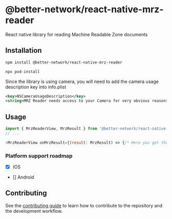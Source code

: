 # @better-network/react-native-mrz-reader

React native library for reading Machine Readable Zone documents

## Installation

```sh
npm install @better-network/react-native-mrz-reader
```

```sh
npx pod-install
```

Since the library is using camera, you will need to add the camera usage description key into info.plist

```xml
<key>NSCameraUsageDescription</key>
<string>MRZ Reader needs access to your Camera for very obvious reasons.</string>
```

## Usage

```js
import { MrzReaderView, MrzResult } from '@better-network/react-native-mrz-reader';
// ...

<MrzReaderView onMrzResult={(result: MrzResult) => {/* Here you get the result from the passport details */}} style={[StyleSheet.absoluteFill]} />
```

### Platform support roadmap

- [x] IOS
- [] Android

## Contributing

See the [contributing guide](CONTRIBUTING.md) to learn how to contribute to the repository and the development workflow.

